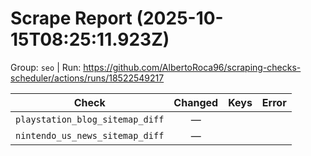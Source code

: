 # Scrape Report (2025-10-15T08:25:11.923Z)

Group: `seo`  |  Run: https://github.com/AlbertoRoca96/scraping-checks-scheduler/actions/runs/18522549217

| Check | Changed | Keys | Error |
|---|:---:|:--|:--|
| `playstation_blog_sitemap_diff` | — |  |  |
| `nintendo_us_news_sitemap_diff` | — |  |  |
